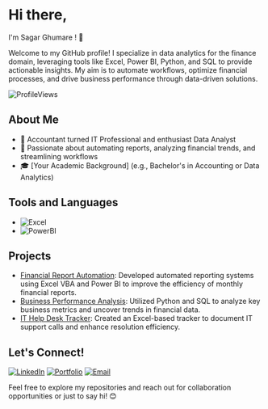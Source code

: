 # Hi there, 
  I'm Sagar Ghumare ! 👋

Welcome to my GitHub profile! I specialize in data analytics for the finance domain, leveraging tools like Excel, Power BI, Python, and SQL to provide actionable insights. My aim is to automate workflows, optimize financial processes, and drive business performance through data-driven solutions.

![ProfileViews](https://komarev.com/ghpvc/?username=[SagarGhumare]&color=blueviolet)

## About Me

- 💼 Accountant turned IT Professional and enthusiast Data Analyst
- 🌱 Passionate about automating reports, analyzing financial trends, and streamlining workflows
- 🎓 [Your Academic Background] (e.g., Bachelor's in Accounting or Data Analytics)

## Tools and Languages

- ![Excel](https://img.shields.io/badge/-Excel-217346?style=flat-square&logo=microsoft-excel&logoColor=white)
- ![PowerBI](https://img.shields.io/badge/-PowerBI-F2C811?style=flat-square&logo=powerbi&logoColor=black)

## Projects

- [Financial Report Automation](https://github.com/SagarGhumare/financial-report-automation): Developed automated reporting systems using Excel VBA and Power BI to improve the efficiency of monthly financial reports.
- [Business Performance Analysis](https://github.com/SagarGhumare/business-performance-analysis): Utilized Python and SQL to analyze key business metrics and uncover trends in financial data.
- [IT Help Desk Tracker](https://github.com/SagarGhumare/it-help-desk-tracker): Created an Excel-based tracker to document IT support calls and enhance resolution efficiency.

## Let's Connect!

[![LinkedIn](https://img.shields.io/badge/-LinkedIn-0077B5?style=flat-square&logo=linkedin&logoColor=white)](https://www.linkedin.com/in/[sagar-ghumare])
[![Portfolio](https://img.shields.io/badge/-Portfolio-333333?style=flat-square&logo=wordpress&logoColor=white)](https://[your-portfolio-link])
[![Email](https://img.shields.io/badge/-Email-D14836?style=flat-square&logo=gmail&logoColor=white)](mailto:[sagarg.sg@gmail.com])

Feel free to explore my repositories and reach out for collaboration opportunities or just to say hi! 😊

